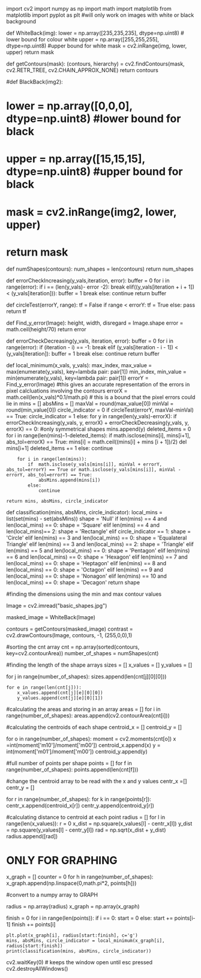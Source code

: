 import cv2
import numpy as np
import math
import matplotlib
from matplotlib import pyplot as plt
#will only work on images with white or black background

def WhiteBack(img):
    lower = np.array([235,235,235], dtype=np.uint8) # lower bound for colour white
    upper = np.array([255,255,255], dtype=np.uint8) #upper bound for white
    mask = cv2.inRange(img, lower, upper)
    return mask

def getContours(mask):
    (contours, hierarchy) = cv2.findContours(mask, cv2.RETR_TREE, cv2.CHAIN_APPROX_NONE)
    return contours

#def BlackBack(img2):
#    lower = np.array([0,0,0], dtype=np.uint8) #lower bound for black
#    upper = np.array([15,15,15], dtype=np.uint8) #upper bound for black
#    mask = cv2.inRange(img2, lower, upper)
#    return mask

def numShapes(contours):
    num_shapes = len(contours)
    return num_shapes

def errorCheckIncreasing(y_vals,iteration, error):
    buffer = 0
    for i in range(error):
        if i == (len(y_vals)- error -2):
            break
        elif((y_vals[iteration + i + 1]) < (y_vals[iteration])):
            buffer = 1
            break
        else:
            continue
    return buffer

def circleTest(errorY, range):
    tf = False
    if range < errorY:
        tf = True
    else:
        pass
    return tf

def Find_y_error(Image):
    height, width, disregard = Image.shape
    error = math.ceil(height/70)
    return error

def errorCheckDecreasing(y_vals, iteration, error):
    buffer = 0
    for i in range(error):
        if (iteration - i) == -1:
            break
        elif (y_vals[iteration - i  - 1]) < (y_vals[iteration]):
            buffer = 1
            break
        else:
            continue
    return buffer

def local_minimum(x_vals, y_vals):
    max_index, max_value = max(enumerate(y_vals), key=lambda pair: pair[1])
    min_index, min_value = min(enumerate(y_vals), key=lambda pair: pair[1])
    errorY = Find_y_error(Image) #this gives an accurate representation of the errors in pixel calcluations involving the contours
    errorX =  math.ceil(len(x_vals)*0.1/math.pi)         # this is a bound that the pixel errors could lie in
    mins = []
    absMins = []
    maxVal = round(max_value[0])
    minVal = round(min_value[0])
    circle_indicator = 0
    if circleTest(errorY, maxVal-minVal) == True:
        circle_indicator = 1
    else:
        for y in range(len(y_vals)-errorX):
            if errorCheckIncreasing(y_vals, y, errorX) + errorCheckDecreasing(y_vals, y, errorX) == 0:
                #only symmetrical shapes
                mins.append(y)
        deleted_items = 0
        for i in range(len(mins)-1-deleted_items):
            if math.isclose(mins[i], mins[i+1], abs_tol=errorX) == True:
                mins[i] = math.ceil((mins[i] + mins [i + 1])/2)
                del mins[i+1]
                deleted_items += 1
            else:
                continue

        for i in range(len(mins)):
            if  math.isclose(y_vals[mins[i]], minVal + errorY, abs_tol=errorY) == True or math.isclose(y_vals[mins[i]], minVal - errorY, abs_tol=errorY) == True:
                absMins.append(mins[i])
            else:
                continue

    return mins, absMins, circle_indicator

def classification(mins, absMins, circle_indicator):
    local_mins = list(set(mins) - set(absMins))
    shape = 'Null'
    if len(mins) == 4 and len(local_mins) == 0:
        shape = 'Square'
    elif len(mins) == 4 and len(local_mins)== 2:
        shape = 'Rectangle'
    elif circle_indicator == 1:
        shape = 'Circle'
    elif  len(mins) == 3 and len(local_mins) == 0:
        shape = 'Equalateral Triangle'
    elif len(mins) == 3 and len(local_mins) == 2:
        shape = 'Triangle'
    elif len(mins) == 5 and len(local_mins) == 0:
        shape = 'Pentagon'
    elif len(mins) == 6 and len(local_mins) == 0:
        shape = 'Hexagon'
    elif len(mins) == 7 and len(local_mins) == 0:
        shape = 'Heptagon'
    elif len(mins) == 8 and len(local_mins) == 0:
        shape = 'Octagon'
    elif len(mins) == 9 and len(local_mins) == 0:
        shape = 'Nonagon'
    elif len(mins) == 10 and len(local_mins) == 0:
        shape = 'Decagon'
    return shape


#finding the dimensions using the min and max contour values

Image = cv2.imread("basic_shapes.jpg")

masked_image = WhiteBack(Image)

contours = getContours(masked_image)
contrast = cv2.drawContours(Image, contours, -1, (255,0,0),1)


#sorting the cnt array
cnt = np.array(sorted(contours, key=cv2.contourArea))
number_of_shapes = numShapes(cnt)

#finding the length of the shape arrays
sizes = []
x_values = []
y_values = []

for j in range(number_of_shapes):
    sizes.append(len(cnt[j][0][0]))

    for e in range(len(cnt[j])):
        x_values.append(cnt[j][e][0][0])
        y_values.append(cnt[j][e][0][1])

#calculating the areas and storing in an array
areas = []
for i in range(number_of_shapes):
    areas.append(cv2.contourArea(cnt[i]))

#calculating the centroids of each shape
centroid_x = []
centroid_y = []

for o in range(number_of_shapes):
    moment = cv2.moments(cnt[o])
    x =int(moment['m10']/moment['m00'])
    centroid_x.append(x)
    y = int(moment['m01']/moment['m00'])
    centroid_y.append(y)

#full number of points per shape
points = []
for f in range(number_of_shapes):
    points.append(len(cnt[f]))


#change the centroid array to be read with the x and y values
centr_x =[]
centr_y = []

for r in range(number_of_shapes):
    for k in range(points[r]):
        centr_x.append(centroid_x[r])
        centr_y.append(centroid_y[r])

#calculating distance to centroid at each point
radius = []
for l in range(len(x_values)):
        r = 0
        x_dist = np.square(x_values[l] - centr_x[l])
        y_dist = np.square(y_values[l] - centr_y[l])
        rad = np.sqrt(x_dist + y_dist)
        radius.append([rad])

# ONLY FOR GRAPHING
x_graph = []
counter = 0
for h in range(number_of_shapes):
    x_graph.append(np.linspace(0,math.pi*2, points[h]))

#convert to a numpy array to GRAPH

radius = np.array(radius)
x_graph = np.array(x_graph)

finish = 0
for i in range(len(points)):
    if i == 0:
        start = 0
    else:
        start += points[i-1]
    finish += points[i]

    plt.plot(x_graph[i], radius[start:finish], c='g')
    mins, absMins, circle_indicator = local_minimum(x_graph[i], radius[start:finish])
    print(classification(mins, absMins, circle_indicator))


cv2.waitKey(0)  # keeps the window open until esc pressed
cv2.destroyAllWindows()
